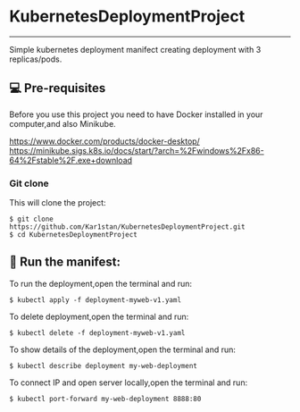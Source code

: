 # KubernetesDeploymentProject
***
Simple kubernetes deployment manifect creating deployment with 3 replicas/pods.

## 💻 Pre-requisites

Before you use this project you need to have Docker installed in your computer,and also Minikube.

https://www.docker.com/products/docker-desktop/
https://minikube.sigs.k8s.io/docs/start/?arch=%2Fwindows%2Fx86-64%2Fstable%2F.exe+download

### Git clone
This will clone the project:
```
$ git clone https://github.com/Kar1stan/KubernetesDeploymentProject.git
$ cd KubernetesDeploymentProject
```

## 🚀 Run the manifest: 
To run the deployment,open the terminal and run:
```
$ kubectl apply -f deployment-myweb-v1.yaml
```
To delete deployment,open the terminal and run:
```
$ kubectl delete -f deployment-myweb-v1.yaml
```
To show details of the deployment,open the terminal and run:
```
$ kubectl describe deployment my-web-deployment
```
To connect IP and open server locally,open the terminal and run:
```
$ kubectl port-forward my-web-deployment 8888:80
```
